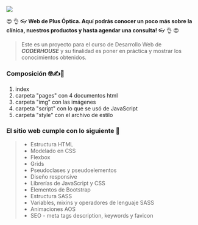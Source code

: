 ![](https://valebutrico.github.io/plusoptica/img/logos/logo-completo.png)

😍 👌 👓 **Web de Plus Óptica. Aquí podrás conocer un poco más sobre la clínica, nuestros productos y hasta agendar una consulta!** 👓 👌 😍

> Este es un proyecto para el curso de Desarrollo Web de ***CODERHOUSE***  y su finalidad es poner en práctica y mostrar los conocimientos obtenidos.

### Composición 🤓✍📐
1. index
2. carpeta "pages" con 4 documentos html
3. carpeta "img" con las imágenes
4. carpeta "script" con lo que se usó de JavaScript
5. carpeta "style" con el archivo de estilo

### El sitio web cumple con lo siguiente 👀
> - Estructura HTML
> - Modelado en CSS
> - Flexbox 
> - Grids
> - Pseudoclases y pseudoelementos
> - Diseño responsive
> - Librerías de JavaScript y CSS
> - Elementos de Bootstrap 
> - Estructura SASS
> - Variables, mixins y operadores de lenguaje SASS
> - Animaciones AOS
> - SEO - meta tags description, keywords y favicon


